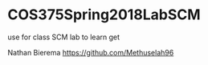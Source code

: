 # COS375Spring2018LabSCM
use for class SCM lab to learn get

Nathan Bierema <https://github.com/Methuselah96>
